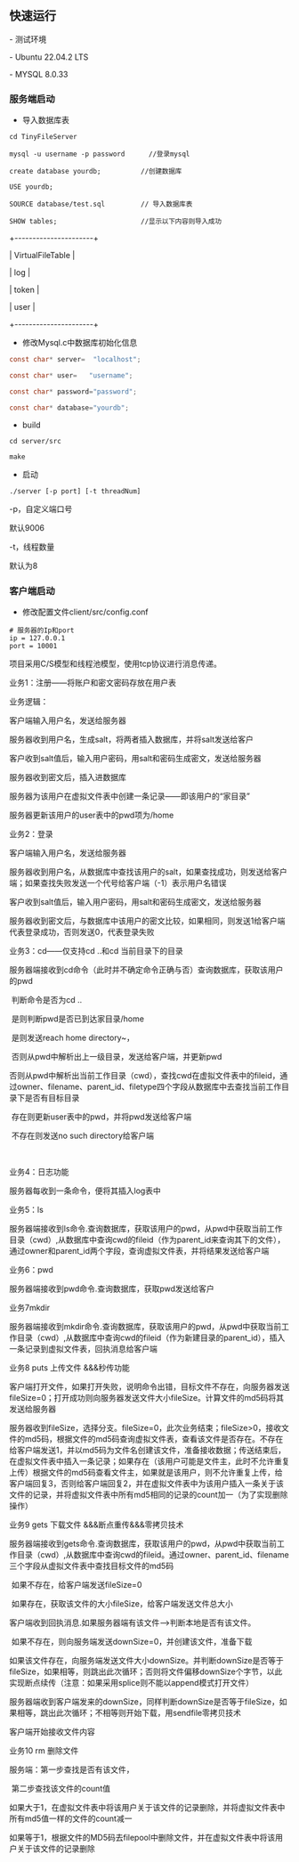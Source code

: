 ## 快速运行

\- 测试环境

  \- Ubuntu 22.04.2 LTS

  \- MYSQL 8.0.33



### 服务端启动

- 导入数据库表

~~~shell
cd TinyFileServer

mysql -u username -p password	   //登录mysql

create database yourdb;          //创建数据库  

USE yourdb;

SOURCE database/test.sql         // 导入数据库表

SHOW tables;                     //显示以下内容则导入成功  
~~~

+----------------------+

| VirtualFileTable   |

| log          |

| token         |

| user         |

+----------------------+



- 修改Mysql.c中数据库初始化信息

~~~c
const char* server=  "localhost";

const char* user=   "username";

const char* password="password";

const char* database="yourdb";
~~~

- build

~~~shell
cd server/src

make
~~~



- 启动

~~~
./server [-p port] [-t threadNum]
~~~

-p，自定义端口号

  默认9006

-t，线程数量

  默认为8



### 客户端启动

- 修改配置文件client/src/config.conf

~~~shell
# 服务器的Ip和port
ip = 127.0.0.1   
port = 10001
~~~





项目采用C/S模型和线程池模型，使用tcp协议进行消息传递。



业务1：注册——将账户和密文密码存放在用户表

  业务逻辑：

  客户端输入用户名，发送给服务器

  服务器收到用户名，生成salt，将两者插入数据库，并将salt发送给客户

  客户收到salt值后，输入用户密码，用salt和密码生成密文，发送给服务器

  服务器收到密文后，插入进数据库

  服务器为该用户在虚拟文件表中创建一条记录——即该用户的“家目录”

  服务器更新该用户的user表中的pwd项为/home



业务2：登录

  客户端输入用户名，发送给服务器

  服务器收到用户名，从数据库中查找该用户的salt，如果查找成功，则发送给客户端；如果查找失败发送一个代号给客户端（-1）表示用户名错误

  客户收到salt值后，输入用户密码，用salt和密码生成密文，发送给服务器

  服务器收到密文后，与数据库中该用户的密文比较，如果相同，则发送1给客户端代表登录成功，否则发送0，代表登录失败



业务3：cd——仅支持cd  ..和cd 当前目录下的目录

  服务器端接收到cd命令（此时并不确定命令正确与否）查询数据库，获取该用户的pwd

​    判断命令是否为cd ..

​      是则判断pwd是否已到达家目录/home

​        是则发送reach home directory~，

​        否则从pwd中解析出上一级目录，发送给客户端，并更新pwd

​      否则从pwd中解析出当前工作目录（cwd），查找cwd在虚拟文件表中的fileid，通过owner、filename、parent_id、filetype四个字段从数据库中去查找当前工作目录下是否有目标目录

​        存在则更新user表中的pwd，并将pwd发送给客户端

​        不存在则发送no such directory给客户端

​      

业务4：日志功能

  服务器每收到一条命令，便将其插入log表中



业务5：ls

  服务器端接收到ls命令.查询数据库，获取该用户的pwd，从pwd中获取当前工作目录（cwd）,从数据库中查询cwd的fileid（作为parent_id来查询其下的文件），通过owner和parent_id两个字段，查询虚拟文件表，并将结果发送给客户端



业务6：pwd

  服务器端接收到pwd命令.查询数据库，获取pwd发送给客户



业务7mkdir

  服务器端接收到mkdir命令.查询数据库，获取该用户的pwd，从pwd中获取当前工作目录（cwd）,从数据库中查询cwd的fileid（作为新建目录的parent_id），插入一条记录到虚拟文件表，回执消息给客户端

  



业务8 puts 上传文件 &&&秒传功能

  客户端打开文件，如果打开失败，说明命令出错，目标文件不存在，向服务器发送fileSize=0；打开成功则向服务器发送文件大小fileSize。计算文件的md5码将其发送给服务器

  服务器收到fileSize，选择分支。fileSize=0，此次业务结束；fileSize>0，接收文件的md5码，根据文件的md5码查询虚拟文件表，查看该文件是否存在。不存在给客户端发送1，并以md5码为文件名创建该文件，准备接收数据；传送结束后，在虚拟文件表中插入一条记录；如果存在（该用户可能是文件主，此时不允许重复上传）根据文件的md5码查看文件主，如果就是该用户，则不允许重复上传，给客户端回复3，否则给客户端回复2，并在虚拟文件表中为该用户插入一条关于该文件的记录，并将虚拟文件表中所有md5相同的记录的count加一（为了实现删除操作）



  

业务9 gets 下载文件 &&&断点重传&&&零拷贝技术

  服务器端接收到gets命令.查询数据库，获取该用户的pwd，从pwd中获取当前工作目录（cwd）,从数据库中查询cwd的fileid。通过owner、parent_id、filename三个字段从虚拟文件表中查找目标文件的md5码 

​    如果不存在，给客户端发送fileSize=0

​    如果存在，获取该文件的大小fileSize，给客户端发送文件总大小

  客户端收到回执消息.如果服务器端有该文件——>判断本地是否有该文件。

​    如果不存在，则向服务端发送downSize=0，并创建该文件，准备下载

​    如果该文件存在，向服务端发送文件大小downSize。并判断downSize是否等于fileSize，如果相等，则跳出此次循环；否则将文件偏移downSize个字节，以此实现断点续传（注意：如果采用splice则不能以append模式打开文件）

  服务器端收到客户端发来的downSize，同样判断downSize是否等于fileSize，如果相等，跳出此次循环；不相等则开始下载，用sendfile零拷贝技术

  客户端开始接收文件内容



业务10 rm  删除文件

  服务端：第一步查找是否有该文件，

​      第二步查找该文件的count值

​        如果大于1，在虚拟文件表中将该用户关于该文件的记录删除，并将虚拟文件表中所有md5值一样的文件的count减一

​        如果等于1，根据文件的MD5码去filepool中删除文件，并在虚拟文件表中将该用户关于该文件的记录删除